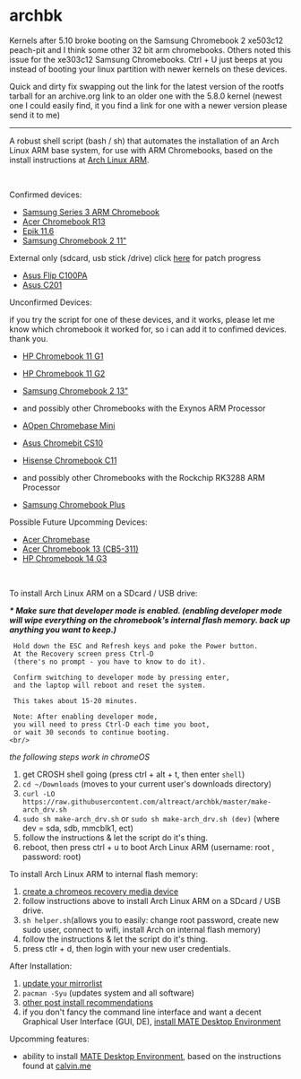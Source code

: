 # archbk


Kernels after 5.10 broke booting on the Samsung Chromebook 2 xe503c12 peach-pit and I think some other 32 bit arm chromebooks. Others noted this issue for the xe303c12 Samsung Chromebooks. Ctrl + U just beeps at you instead of booting your linux partition with newer kernels on these devices.

Quick and dirty fix swapping out the link for the latest version of the rootfs tarball for an archive.org link to an older one with the 5.8.0 kernel (newest one I could easily find, it you find a link for one with a newer version please send it to me)


---

A robust shell script (bash / sh) that automates the installation of an Arch Linux ARM base system, for use with ARM Chromebooks, based on the install instructions at [Arch Linux ARM](https://archlinuxarm.org/).

<br/>

Confirmed devices:
    
   * [Samsung Series 3 ARM Chromebook](http://www.samsung.com/us/computer/chrome-os-devices/XE303C12-A01US-specs)
   * [Acer Chromebook R13](https://www.acer.com/ac/en/US/content/series/acerchromebookr13)  
   * [Epik 11.6](https://www.walmart.com/ip/11-6-Chromebook-Laptop-Quad-Core-Processor-4GB-Ram-32GB-Hard-Drive/54445637)
   * [Samsung Chromebook 2 11"](https://www.amazon.com/Samsung-Chromebook-Laptop-Exynos-Black/dp/B00J49ZH6K)
   
   External only (sdcard, usb stick /drive) click [here](https://github.com/altreact/archbk/issues/3) for patch progress
   
   * [Asus Flip C100PA](https://www.asus.com/us/Commercial-Notebooks/ASUS_Chromebook_Flip_C100PA/)
   * [Asus C201](https://www.asus.com/Notebooks/ASUS_Chromebook_C201/)<br/>
    
Unconfirmed Devices:

   if you try the script for one of these devices, and it works, please let me know which chromebook it worked for, so i can add it to confimed devices. thank you.

   * [HP Chromebook 11 G1](https://goo.gl/GA02tj)
   * [HP Chromebook 11 G2](http://h20564.www2.hp.com/hpsc/doc/public/display?docId=emr_na-c04316411)
   * [Samsung Chromebook 2 13"](http://www.samsung.com/us/business/computing/chrome-devices/XE503C32-K01US)

   * and possibly other Chromebooks with the Exynos ARM Processor<br/>

   * [AOpen Chromebase Mini](http://www.aopen.com/us/chrome-mini-products)
   * [Asus Chromebit CS10](http://www.aopen.com/us/chrome-mini-products)
   * [Hisense Chromebook C11](https://www.engadget.com/products/hisense/chromebook/specs/)

   * and possibly other Chromebooks with the Rockchip RK3288 ARM Processor<br/>
   
   * [Samsung Chromebook Plus](http://www.samsung.com/us/computing/chromebooks/12-14/xe513c24-k01us-xe513c24-k01us/)
   
Possible Future Upcomming Devices:
   
   * [Acer Chromebase](https://goo.gl/9MVg8o)
   * [Acer Chromebook 13 (CB5-311)](https://www.acer.com/ac/en/US/content/model/NX.MPRAA.013)
   * [HP Chromebook 14 G3](http://support.hp.com/us-en/product/hp-chromebook-14-g3/7096564/manuals)
   
   <br/>
   
To install Arch Linux ARM on a SDcard / USB drive:

   ___* Make sure that developer mode is enabled.
   (enabling developer mode will wipe everything on the chromebook's internal flash memory. back up anything you want to keep.)___

     Hold down the ESC and Refresh keys and poke the Power button.
     At the Recovery screen press Ctrl-D 
     (there's no prompt - you have to know to do it).
     
     Confirm switching to developer mode by pressing enter, 
     and the laptop will reboot and reset the system. 
     
     This takes about 15-20 minutes.
     
     Note: After enabling developer mode, 
     you will need to press Ctrl-D each time you boot, 
     or wait 30 seconds to continue booting.
    <br/>

   _the following steps work in chromeOS_

   1) get CROSH shell going (press ctrl + alt + t, then enter `shell`)
   2) `cd ~/Downloads` (moves to your current user's downloads directory)
   3) `curl -LO https://raw.githubusercontent.com/altreact/archbk/master/make-arch_drv.sh`
   4) `sudo sh make-arch_drv.sh`  or `sudo sh make-arch_drv.sh (dev)` (where dev = sda, sdb, mmcblk1, ect)
   5) follow the instructions & let the script do it's thing.
   6) reboot, then press ctrl + u to boot Arch Linux ARM (username: root , password: root)
  
To install Arch Linux ARM to internal flash memory:

   1) [create a chromeos recovery media device](https://goo.gl/FfCQkC)
   2) follow instructions above to install Arch Linux ARM on a SDcard / USB drive.
   3) `sh helper.sh`(allows you to easily: change root password, create new sudo user, connect to wifi, install Arch on internal flash memory)
   4) follow the instructions & let the script do it's thing.
   5) press ctlr + d, then login with your new user credentials.
   
After Installation:

   1) [update your mirrorlist](https://wiki.archlinux.org/index.php/mirrors)
   2) `pacman -Syu` (updates system and all software)
   3) [other post install recommendations](https://wiki.archlinux.org/index.php/General_recommendations)
   4) if you don't fancy the command line interface and want a decent Graphical User Interface (GUI, DE), [install MATE Desktop Environment](https://calvin.me/arch-linux-samsung-arm-chromebook/)

Upcomming features:
 


 * ability to install [MATE Desktop Environment](https://mate-desktop.org/), based on the instructions found at [calvin.me](https://calvin.me/arch-linux-samsung-arm-chromebook/)
